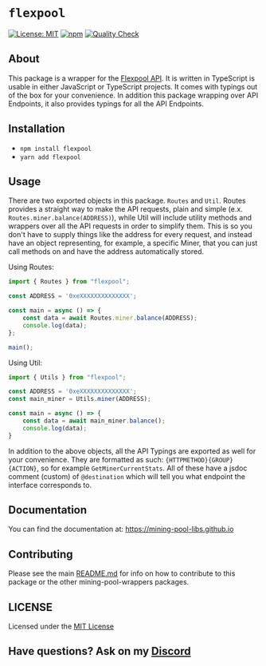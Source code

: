 # `flexpool`  

[![License: MIT](https://img.shields.io/badge/License-MIT-yellow.svg)](https://opensource.org/licenses/MIT) [![npm](https://img.shields.io/npm/v/flexpool?color=crimson&logo=npm)](https://www.npmjs.com/package/flexpool) [![Quality Check](https://github.com/zaida04/mining-pool-wrappers/actions/workflows/quality.yml/badge.svg)](https://github.com/zaida04/mining-pool-wrappers/actions/workflows/quality.yml)

## About
This package is a wrapper for the [Flexpool API](https://flexpool.io/en/docs/API/#/). It is written in TypeScript is usable in either JavaScript or TypeScript projects. It comes with typings out of the box for your convenience. In addition this package wrapping over API Endpoints, it also provides typings for all the API Endpoints. 

## Installation
- `npm install flexpool`  
- `yarn add flexpool`

## Usage
There are two exported objects in this package. `Routes` and `Util`. Routes provides a straight way to make the API requests, plain and simple (e.x. `Routes.miner.balance(ADDRESS)`), while Util will include utility methods and wrappers over all the API requests in order to simplify them. This is so you don't have to supply things like the address for every request, and instead have an object representing, for example, a specific Miner, that you can just call methods on and have the address automatically stored.

Using Routes:

```ts
import { Routes } from "flexpool";

const ADDRESS = '0xeXXXXXXXXXXXXXX';

const main = async () => {
    const data = await Routes.miner.balance(ADDRESS);
    console.log(data);
};

main();

```

Using Util:
```ts
import { Utils } from "flexpool";

const ADDRESS = '0xeXXXXXXXXXXXXXX';
const main_miner = Utils.miner(ADDRESS);

const main = async () => {
    const data = await main_miner.balance();
    console.log(data);
}
```

In addition to the above objects, all the API Typings are exported as well for your convenience. They are formatted as such: `{HTTPMETHOD}{GROUP}{ACTION}`, so for example `GetMinerCurrentStats`. All of these have a jsdoc comment (custom) of `@destination` which will tell you what endpoint the interface corresponds to.

## Documentation
You can find the documentation at: https://mining-pool-libs.github.io

## Contributing
Please see the main [README.md](https://github.com/zaida04/mining-pool-wrappers) for info on how to contribute to this package or the other mining-pool-wrappers packages.

## LICENSE
Licensed under the [MIT License](https://github.com/zaida04/mining-pool-wrappers/blob/master/LICENSE)

## Have questions? Ask on my [Discord](https://discord.gg/jf66UUN)